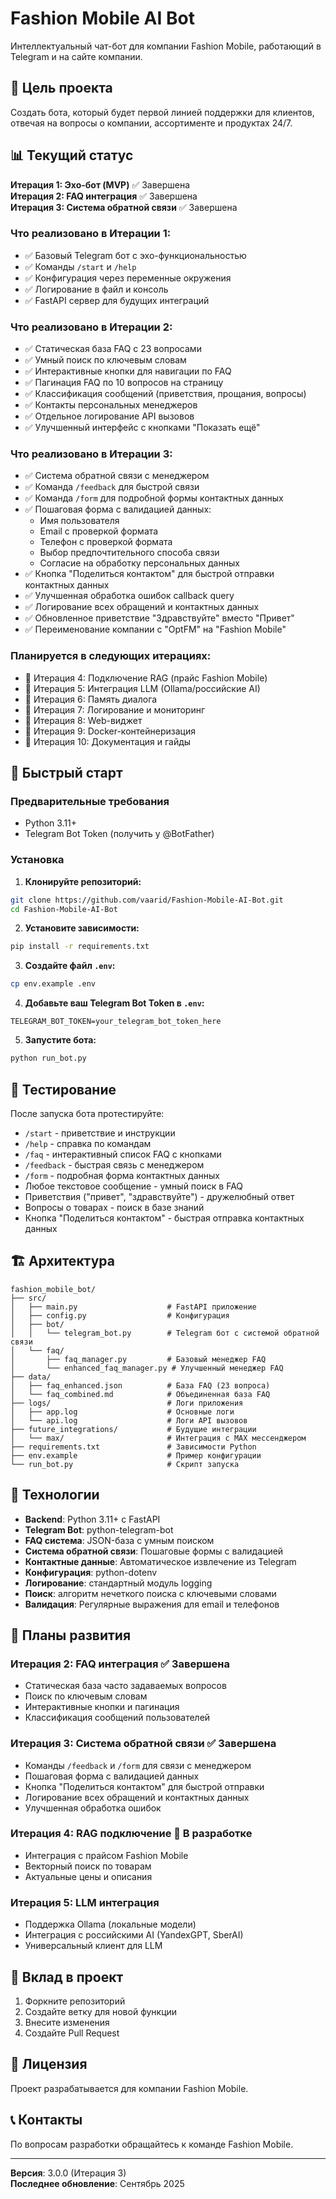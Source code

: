 # Fashion Mobile AI Bot

Интеллектуальный чат-бот для компании Fashion Mobile, работающий в Telegram и на сайте компании.

## 🎯 Цель проекта

Создать бота, который будет первой линией поддержки для клиентов, отвечая на вопросы о компании, ассортименте и продуктах 24/7.

## 📊 Текущий статус

**Итерация 1: Эхо-бот (MVP)** ✅ Завершена  
**Итерация 2: FAQ интеграция** ✅ Завершена  
**Итерация 3: Система обратной связи** ✅ Завершена

### Что реализовано в Итерации 1:
- ✅ Базовый Telegram бот с эхо-функциональностью
- ✅ Команды `/start` и `/help`
- ✅ Конфигурация через переменные окружения
- ✅ Логирование в файл и консоль
- ✅ FastAPI сервер для будущих интеграций

### Что реализовано в Итерации 2:
- ✅ Статическая база FAQ с 23 вопросами
- ✅ Умный поиск по ключевым словам
- ✅ Интерактивные кнопки для навигации по FAQ
- ✅ Пагинация FAQ по 10 вопросов на страницу
- ✅ Классификация сообщений (приветствия, прощания, вопросы)
- ✅ Контакты персональных менеджеров
- ✅ Отдельное логирование API вызовов
- ✅ Улучшенный интерфейс с кнопками "Показать ещё"

### Что реализовано в Итерации 3:
- ✅ Система обратной связи с менеджером
- ✅ Команда `/feedback` для быстрой связи
- ✅ Команда `/form` для подробной формы контактных данных
- ✅ Пошаговая форма с валидацией данных:
  - Имя пользователя
  - Email с проверкой формата
  - Телефон с проверкой формата
  - Выбор предпочтительного способа связи
  - Согласие на обработку персональных данных
- ✅ Кнопка "Поделиться контактом" для быстрой отправки контактных данных
- ✅ Улучшенная обработка ошибок callback query
- ✅ Логирование всех обращений и контактных данных
- ✅ Обновленное приветствие "Здравствуйте" вместо "Привет"
- ✅ Переименование компании с "OptFM" на "Fashion Mobile"

### Планируется в следующих итерациях:
- 🔄 Итерация 4: Подключение RAG (прайс Fashion Mobile)
- 🔄 Итерация 5: Интеграция LLM (Ollama/российские AI)
- 🔄 Итерация 6: Память диалога
- 🔄 Итерация 7: Логирование и мониторинг
- 🔄 Итерация 8: Web-виджет
- 🔄 Итерация 9: Docker-контейнеризация
- 🔄 Итерация 10: Документация и гайды

## 🚀 Быстрый старт

### Предварительные требования
- Python 3.11+
- Telegram Bot Token (получить у @BotFather)

### Установка

1. **Клонируйте репозиторий:**
```bash
git clone https://github.com/vaarid/Fashion-Mobile-AI-Bot.git
cd Fashion-Mobile-AI-Bot
```

2. **Установите зависимости:**
```bash
pip install -r requirements.txt
```

3. **Создайте файл `.env`:**
```bash
cp env.example .env
```

4. **Добавьте ваш Telegram Bot Token в `.env`:**
```
TELEGRAM_BOT_TOKEN=your_telegram_bot_token_here
```

5. **Запустите бота:**
```bash
python run_bot.py
```

## 🧪 Тестирование

После запуска бота протестируйте:
- `/start` - приветствие и инструкции
- `/help` - справка по командам
- `/faq` - интерактивный список FAQ с кнопками
- `/feedback` - быстрая связь с менеджером
- `/form` - подробная форма контактных данных
- Любое текстовое сообщение - умный поиск в FAQ
- Приветствия ("привет", "здравствуйте") - дружелюбный ответ
- Вопросы о товарах - поиск в базе знаний
- Кнопка "Поделиться контактом" - быстрая отправка контактных данных

## 🏗️ Архитектура

```
fashion_mobile_bot/
├── src/
│   ├── main.py                    # FastAPI приложение
│   ├── config.py                  # Конфигурация
│   ├── bot/
│   │   └── telegram_bot.py        # Telegram бот с системой обратной связи
│   └── faq/
│       ├── faq_manager.py         # Базовый менеджер FAQ
│       └── enhanced_faq_manager.py # Улучшенный менеджер FAQ
├── data/
│   ├── faq_enhanced.json          # База FAQ (23 вопроса)
│   └── faq_combined.md            # Объединенная база FAQ
├── logs/                          # Логи приложения
│   ├── app.log                    # Основные логи
│   └── api.log                    # Логи API вызовов
├── future_integrations/           # Будущие интеграции
│   └── max/                       # Интеграция с MAX мессенджером
├── requirements.txt               # Зависимости Python
├── env.example                    # Пример конфигурации
└── run_bot.py                     # Скрипт запуска
```

## 🔧 Технологии

- **Backend**: Python 3.11+ с FastAPI
- **Telegram Bot**: python-telegram-bot
- **FAQ система**: JSON-база с умным поиском
- **Система обратной связи**: Пошаговые формы с валидацией
- **Контактные данные**: Автоматическое извлечение из Telegram
- **Конфигурация**: python-dotenv
- **Логирование**: стандартный модуль logging
- **Поиск**: алгоритм нечеткого поиска с ключевыми словами
- **Валидация**: Регулярные выражения для email и телефонов

## 📝 Планы развития

### Итерация 2: FAQ интеграция ✅ Завершена
- Статическая база часто задаваемых вопросов
- Поиск по ключевым словам
- Интерактивные кнопки и пагинация
- Классификация сообщений пользователей

### Итерация 3: Система обратной связи ✅ Завершена
- Команды `/feedback` и `/form` для связи с менеджером
- Пошаговая форма с валидацией данных
- Кнопка "Поделиться контактом" для быстрой отправки
- Логирование всех обращений и контактных данных
- Улучшенная обработка ошибок

### Итерация 4: RAG подключение 🔄 В разработке
- Интеграция с прайсом Fashion Mobile
- Векторный поиск по товарам
- Актуальные цены и описания

### Итерация 5: LLM интеграция
- Поддержка Ollama (локальные модели)
- Интеграция с российскими AI (YandexGPT, SberAI)
- Универсальный клиент для LLM

## 🤝 Вклад в проект

1. Форкните репозиторий
2. Создайте ветку для новой функции
3. Внесите изменения
4. Создайте Pull Request

## 📄 Лицензия

Проект разрабатывается для компании Fashion Mobile.

## 📞 Контакты

По вопросам разработки обращайтесь к команде Fashion Mobile.

---

**Версия**: 3.0.0 (Итерация 3)  
**Последнее обновление**: Сентябрь 2025
